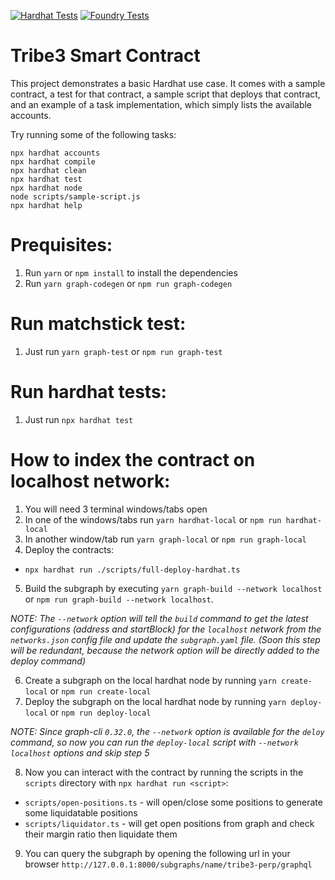 <!-- If you want badge for Github Actions & NPM version, uncomment these! -->
[![Hardhat Tests](https://github.com/Tribe3-xyz/tribe3-smart-contract/actions/workflows/hardhat-test.yml/badge.svg)](https://github.com/Tribe3-xyz/tribe3-smart-contract/actions/workflows/hardhat-test.yml)
[![Foundry Tests](https://github.com/Tribe3-xyz/tribe3-smart-contract/actions/workflows/foundry-test.yml/badge.svg)](https://github.com/Tribe3-xyz/tribe3-smart-contract/actions/workflows/foundry-test.yml)
<!-- [![Integration Tests](https://github.com/mattstam/solidity-template/actions/workflows/integration-test.yaml/badge.svg)](https://github.com/mattstam/solidity-template/actions/workflows/integration-test.yaml)
[![Slither Static Analysis](https://github.com/mattstam/solidity-template/actions/workflows/slither.yaml/badge.svg)](https://github.com/mattstam/solidity-template/actions/workflows/slither.yaml)
[![Lint](https://github.com/mattstam/solidity-template/actions/workflows/lint.yaml/badge.svg)](https://github.com/mattstam/solidity-template/actions/workflows/lint.yaml)
[![NPM Version](https://img.shields.io/npm/v/@mattstam/solidity-template/latest.svg)](https://www.npmjs.com/package/@mattstam/solidity-template/v/latest) -->
# Tribe3 Smart Contract

This project demonstrates a basic Hardhat use case. It comes with a sample contract, a test for that contract, a sample script that deploys that contract, and an example of a task implementation, which simply lists the available accounts.

Try running some of the following tasks:

```shell
npx hardhat accounts
npx hardhat compile
npx hardhat clean
npx hardhat test
npx hardhat node
node scripts/sample-script.js
npx hardhat help
```

# Prequisites:
1. Run `yarn` or `npm install` to install the dependencies
2. Run `yarn graph-codegen` or `npm run graph-codegen`

# Run matchstick test:
1. Just run `yarn graph-test` or `npm run graph-test`

# Run hardhat tests:
1. Just run `npx hardhat test`

# How to index the contract on localhost network:
1. You will need 3 terminal windows/tabs open
2. In one of the windows/tabs run `yarn hardhat-local` or `npm run hardhat-local`
3. In another window/tab run `yarn graph-local` or `npm run graph-local`
4. Deploy the contracts:
  - `npx hardhat run ./scripts/full-deploy-hardhat.ts`
 
5. Build the subgraph by executing `yarn graph-build --network localhost` or `npm run graph-build --network localhost`. 

*NOTE: The `--network` option will tell the `build` command to get the latest configurations (address and startBlock) for the `localhost` network from the `networks.json` config file and update the `subgraph.yaml` file. (Soon this step will be redundant, because the network option will be directly added to the deploy command)*

6. Create a subgraph on the local hardhat node by running `yarn create-local` or `npm run create-local`
7. Deploy the subgraph on the local hardhat node by running `yarn deploy-local` or `npm run deploy-local`

*NOTE: Since graph-cli `0.32.0`, the `--network` option is available for the `deloy` command, so now you can run the `deploy-local` script with `--network localhost` options and skip step 5*

8. Now you can interact with the contract by running the scripts in the `scripts` directory with `npx hardhat run <script>`:
  - `scripts/open-positions.ts` - will open/close some positions to generate some liquidatable positions
  - `scripts/liquidator.ts` - will get open positions from graph and check their margin ratio then liquidate them
 
9. You can query the subgraph by opening the following url in your browser `http://127.0.0.1:8000/subgraphs/name/tribe3-perp/graphql`
